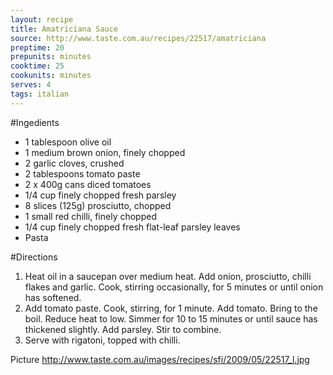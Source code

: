 ```yaml
---
layout: recipe
title: Amatriciana Sauce
source: http://www.taste.com.au/recipes/22517/amatriciana
preptime: 20
prepunits: minutes
cooktime: 25
cookunits: minutes
serves: 4
tags: italian
---
```

#Ingedients
* 1 tablespoon olive oil
* 1 medium brown onion, finely chopped
* 2 garlic cloves, crushed
* 2 tablespoons tomato paste
* 2 x 400g cans diced tomatoes
* 1/4 cup finely chopped fresh parsley
* 8 slices (125g) prosciutto, chopped
* 1 small red chilli, finely chopped
* 1/4 cup finely chopped fresh flat-leaf parsley leaves
* Pasta

#Directions
1. Heat oil in a saucepan over medium heat. Add onion, prosciutto, chilli flakes and garlic. Cook, stirring occasionally, for 5 minutes or until onion has softened.
2. Add tomato paste. Cook, stirring, for 1 minute. Add tomato. Bring to the boil. Reduce heat to low. Simmer for 10 to 15 minutes or until sauce has thickened slightly. Add parsley. Stir to combine.
3. Serve with rigatoni, topped with chilli.

Picture
http://www.taste.com.au/images/recipes/sfi/2009/05/22517_l.jpg